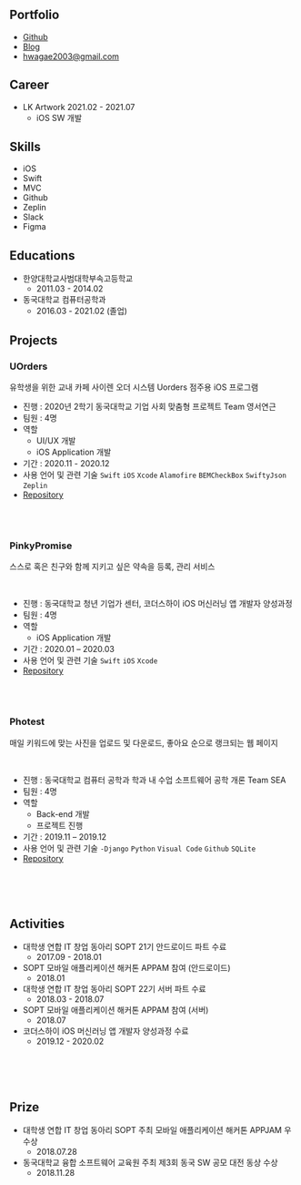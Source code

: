 ## Portfolio
- [Github](https://github.com/seonyoung169)
- [Blog](https://velog.io/@nnnyeong)
- <hwagae2003@gmail.com>

## Career
- LK Artwork 2021.02 - 2021.07
  - iOS SW 개발 

## Skills
- iOS
- Swift
- MVC
- Github
- Zeplin
- Slack
- Figma

## Educations
- 한양대학교사범대학부속고등학교 
  - 2011.03 - 2014.02
- 동국대학교 컴퓨터공학과 
  - 2016.03 - 2021.02 (졸업)

## Projects
### UOrders
유학생을 위한 교내 카페 사이렌 오더 시스템 Uorders 점주용 iOS 프로그램
<br>
- 진행 : 2020년 2학기 동국대학교 기업 사회 맞춤형 프로젝트 Team 영서연근
- 팀원 : 4명
- 역할 
  - UI/UX 개발
  - iOS Application 개발
- 기간 : 2020.11 - 2020.12
- 사용 언어 및 관련 기술
`Swift` `iOS` `Xcode` `Alamofire` `BEMCheckBox` `SwiftyJson` `Zeplin`
- [Repository](https://github.com/YeongSeoYeonGeun/UOrders_iOS)

<br>
<br>

### PinkyPromise
스스로 혹은 친구와 함께 지키고 싶은 약속을 등록, 관리 서비스

<br>

- 진행 : 동국대학교 청년 기업가 센터, 코더스하이 iOS 머신러닝 앱 개발자 양성과정
- 팀원 : 4명
- 역할
  - iOS Application 개발
- 기간 : 2020.01 – 2020.03
- 사용 언어 및 관련 기술
`Swift` `iOS` `Xcode`
- [Repository](https://github.com/seonyoung169/PinkyPromise-1)

<br>
<br>

### Photest
매일 키워드에 맞는 사진을 업로드 및 다운로드, 좋아요 순으로 랭크되는 웹 페이지

<br>

- 진행 : 동국대학교 컴퓨터 공학과 학과 내 수업 소프트웨어 공학 개론 Team SEA
- 팀원 : 4명
- 역할
  - Back-end 개발
  - 프로젝트 진행
- 기간 : 2019.11 – 2019.12
- 사용 언어 및 관련 기술
`-Django` `Python` `Visual Code` `Github` `SQLite`
- [Repository](https://github.com/DGU-SEA/Photest)

<br>
<br>
<br>

## Activities
- 대학생 연합 IT 창업 동아리 SOPT 21기 안드로이드 파트 수료
  - 2017.09 - 2018.01
- SOPT 모바일 애플리케이션 해커톤 APPAM 참여 (안드로이드)
  - 2018.01
- 대학생 연합 IT 창업 동아리 SOPT 22기 서버 파트 수료
  - 2018.03 - 2018.07
- SOPT 모바일 애플리케이션 해커톤 APPAM 참여 (서버)
  - 2018.07
- 코더스하이 iOS 머신러닝 앱 개발자 양성과정 수료
  - 2019.12 - 2020.02
  
<br>
<br>
<br>

## Prize
- 대학생 연합 IT 창업 동아리 SOPT 주최 모바일 애플리케이션 해커톤 APPJAM 우수상
  - 2018.07.28
- 동국대학교 융합 소프트웨어 교육원 주최 제3회 동국 SW 공모 대전 동상 수상
  - 2018.11.28

